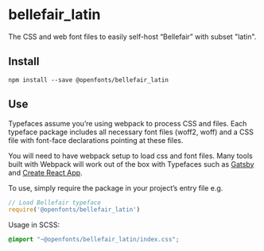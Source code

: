 
# bellefair_latin

The CSS and web font files to easily self-host “Bellefair” with subset "latin".

## Install

`npm install --save @openfonts/bellefair_latin`

## Use

Typefaces assume you’re using webpack to process CSS and files. Each typeface
package includes all necessary font files (woff2, woff) and a CSS file with
font-face declarations pointing at these files.

You will need to have webpack setup to load css and font files. Many tools built
with Webpack will work out of the box with Typefaces such as [Gatsby](https://github.com/gatsbyjs/gatsby)
and [Create React App](https://github.com/facebookincubator/create-react-app).

To use, simply require the package in your project’s entry file e.g.

```javascript
// Load Bellefair typeface
require('@openfonts/bellefair_latin')
```

Usage in SCSS:
```scss
@import "~@openfonts/bellefair_latin/index.css";
```
